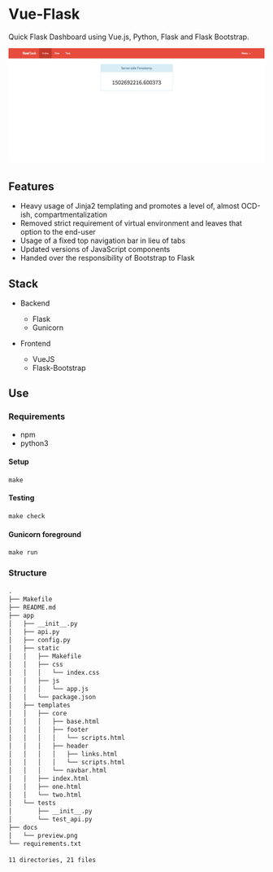 # Vue-Flask

Quick Flask Dashboard using Vue.js, Python, Flask and Flask Bootstrap.

![preview](docs/preview.png)

## Features

* Heavy usage of Jinja2 templating and promotes a level of, almost OCD-ish, compartmentalization
* Removed strict requirement of virtual environment and leaves that option to the end-user
* Usage of a fixed top navigation bar in lieu of tabs
* Updated versions of JavaScript components
* Handed over the responsibility of Bootstrap to Flask

## Stack

* Backend
    * Flask
    * Gunicorn

* Frontend
    * VueJS
    * Flask-Bootstrap

## Use

### Requirements

* npm
* python3

#### Setup

    make
    
#### Testing
    
    make check

#### Gunicorn foreground
        
    make run
    
### Structure
    
	.
	├── Makefile
	├── README.md
	├── app
	│   ├── __init__.py
	│   ├── api.py
	│   ├── config.py
	│   ├── static
	│   │   ├── Makefile
	│   │   ├── css
	│   │   │   └── index.css
	│   │   ├── js
	│   │   │   └── app.js
	│   │   └── package.json
	│   ├── templates
	│   │   ├── core
	│   │   │   ├── base.html
	│   │   │   ├── footer
	│   │   │   │   └── scripts.html
	│   │   │   ├── header
	│   │   │   │   ├── links.html
	│   │   │   │   └── scripts.html
	│   │   │   └── navbar.html
	│   │   ├── index.html
	│   │   ├── one.html
	│   │   └── two.html
	│   └── tests
	│       ├── __init__.py
	│       └── test_api.py
	├── docs
	│   └── preview.png
	└── requirements.txt
	
	11 directories, 21 files

